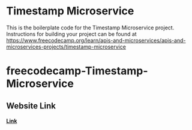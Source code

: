 # Timestamp Microservice

This is the boilerplate code for the Timestamp Microservice project. Instructions for building your project can be found at https://www.freecodecamp.org/learn/apis-and-microservices/apis-and-microservices-projects/timestamp-microservice
# freecodecamp-Timestamp-Microservice

## Website Link
#### [Link](https://freecodecamp-Timestamp-Microservice.abdelaziz-elshr.repl.co)
